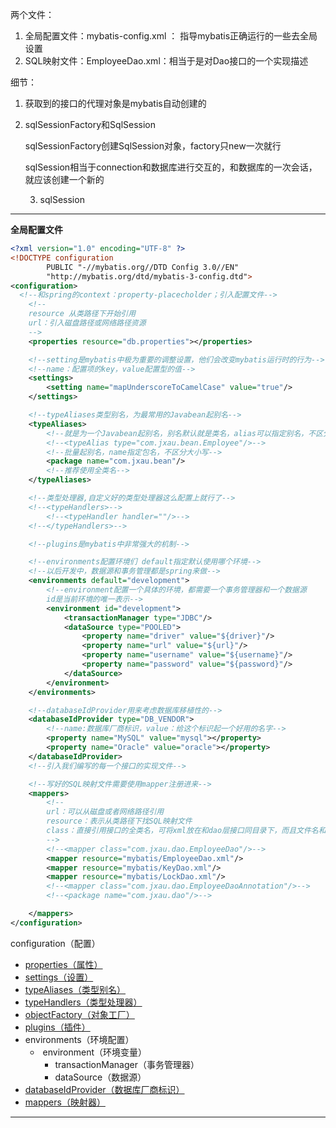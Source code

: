两个文件：

1. 全局配置文件：mybatis-config.xml ： 指导mybatis正确运行的一些去全局设置
2. SQL映射文件：EmployeeDao.xml：相当于是对Dao接口的一个实现描述

细节：

 1. 获取到的接口的代理对象是mybatis自动创建的

 2. sqlSessionFactory和SqlSession

    sqlSessionFactory创建SqlSession对象，factory只new一次就行

    sqlSession相当于connection和数据库进行交互的，和数据库的一次会话，就应该创建一个新的

	3. sqlSession

---

**全局配置文件**

```xml
<?xml version="1.0" encoding="UTF-8" ?>
<!DOCTYPE configuration
        PUBLIC "-//mybatis.org//DTD Config 3.0//EN"
        "http://mybatis.org/dtd/mybatis-3-config.dtd">
<configuration>
  <!--和spring的context：property-placecholder；引入配置文件-->
    <!--
    resource 从类路径下开始引用
    url：引入磁盘路径或网络路径资源
    -->
    <properties resource="db.properties"></properties>

    <!--setting是mybatis中极为重要的调整设置，他们会改变mybatis运行时的行为-->
    <!--name：配置项的key，value配置型的值-->
    <settings>
        <setting name="mapUnderscoreToCamelCase" value="true"/>
    </settings>

    <!--typeAliases类型别名，为最常用的Javabean起别名-->
    <typeAliases>
        <!--就是为一个Javabean起别名，别名默认就是类名，alias可以指定别名，不区分大小写，配置文件中就可以用别名了，-->
        <!--<typeAlias type="com.jxau.bean.Employee"/>-->
        <!--批量起别名，name指定包名，不区分大小写-->
        <package name="com.jxau.bean"/>
        <!--推荐使用全类名-->
    </typeAliases>

    <!--类型处理器,自定义好的类型处理器这么配置上就行了-->
    <!--<typeHandlers>-->
        <!--<typeHandler handler=""/>-->
    <!--</typeHandlers>-->

    <!--plugins是mybatis中非常强大的机制-->

    <!--environments配置环境们 default指定默认使用哪个环境-->
    <!--以后开发中，数据源和事务管理都是spring来做-->
    <environments default="development">
        <!--environment配置一个具体的环境，都需要一个事务管理器和一个数据源
        id是当前环境的唯一表示-->
        <environment id="development">
            <transactionManager type="JDBC"/>
            <dataSource type="POOLED">
                <property name="driver" value="${driver}"/>
                <property name="url" value="${url}"/>
                <property name="username" value="${username}"/>
                <property name="password" value="${password}"/>
            </dataSource>
        </environment>
    </environments>

    <!--databaseIdProvider用来考虑数据库移植性的-->
    <databaseIdProvider type="DB_VENDOR">
        <!--name:数据库厂商标识，value：给这个标识起一个好用的名字-->
        <property name="MySQL" value="mysql"></property>
        <property name="Oracle" value="oracle"></property>
    </databaseIdProvider>
    <!--引入我们编写的每一个接口的实现文件-->

    <!--写好的SQL映射文件需要使用mapper注册进来-->
    <mappers>
        <!--
        url：可以从磁盘或者网络路径引用
        resource：表示从类路径下找SQL映射文件
        class：直接引用接口的全类名，可将xml放在和dao层接口同目录下，而且文件名和接口名一致
        -->
        <!--<mapper class="com.jxau.dao.EmployeeDao"/>-->
        <mapper resource="mybatis/EmployeeDao.xml"/>
        <mapper resource="mybatis/KeyDao.xml"/>
        <mapper resource="mybatis/LockDao.xml"/>
        <!--<mapper class="com.jxau.dao.EmployeeDaoAnnotation"/>-->
        <!--<package name="com.jxau.dao"/>-->

    </mappers>
</configuration>
```

configuration（配置）            

- [properties（属性）](https://mybatis.org/mybatis-3/zh/configuration.html#properties)
- [settings（设置）](https://mybatis.org/mybatis-3/zh/configuration.html#settings)
- [typeAliases（类型别名）](https://mybatis.org/mybatis-3/zh/configuration.html#typeAliases)
- [typeHandlers（类型处理器）](https://mybatis.org/mybatis-3/zh/configuration.html#typeHandlers)
- [objectFactory（对象工厂）](https://mybatis.org/mybatis-3/zh/configuration.html#objectFactory)
- [plugins（插件）](https://mybatis.org/mybatis-3/zh/configuration.html#plugins)
- environments（环境配置）
  - ​                   environment（环境变量）                    
    - transactionManager（事务管理器）
    - dataSource（数据源）
- [databaseIdProvider（数据库厂商标识）](https://mybatis.org/mybatis-3/zh/configuration.html#databaseIdProvider)
- [mappers（映射器）](https://mybatis.org/mybatis-3/zh/configuration.html#mappers)

---























